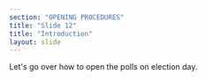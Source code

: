 ```yaml
---
section: "OPENING PROCEDURES"
title: "Slide 12"
title: "Introduction"
layout: slide
---
```


Let's go over how to open the polls on election day.